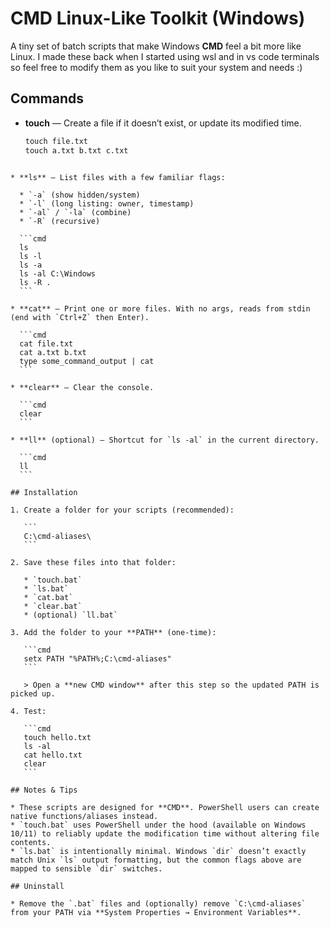 # CMD Linux-Like Toolkit (Windows)

A tiny set of batch scripts that make Windows **CMD** feel a bit more like Linux.
I made these back when I started using wsl and in vs code terminals so feel free to modify them as you like to suit your system and needs :)

## Commands

- **touch** — Create a file if it doesn’t exist, or update its modified time.
  ```cmd
  touch file.txt
  touch a.txt b.txt c.txt
````

* **ls** — List files with a few familiar flags:

  * `-a` (show hidden/system)
  * `-l` (long listing: owner, timestamp)
  * `-al` / `-la` (combine)
  * `-R` (recursive)

  ```cmd
  ls
  ls -l
  ls -a
  ls -al C:\Windows
  ls -R .
  ```

* **cat** — Print one or more files. With no args, reads from stdin (end with `Ctrl+Z` then Enter).

  ```cmd
  cat file.txt
  cat a.txt b.txt
  type some_command_output | cat
  ```

* **clear** — Clear the console.

  ```cmd
  clear
  ```

* **ll** (optional) — Shortcut for `ls -al` in the current directory.

  ```cmd
  ll
  ```

## Installation

1. Create a folder for your scripts (recommended):

   ```
   C:\cmd-aliases\
   ```

2. Save these files into that folder:

   * `touch.bat`
   * `ls.bat`
   * `cat.bat`
   * `clear.bat`
   * (optional) `ll.bat`

3. Add the folder to your **PATH** (one-time):

   ```cmd
   setx PATH "%PATH%;C:\cmd-aliases"
   ```

   > Open a **new CMD window** after this step so the updated PATH is picked up.

4. Test:

   ```cmd
   touch hello.txt
   ls -al
   cat hello.txt
   clear
   ```

## Notes & Tips

* These scripts are designed for **CMD**. PowerShell users can create native functions/aliases instead.
* `touch.bat` uses PowerShell under the hood (available on Windows 10/11) to reliably update the modification time without altering file contents.
* `ls.bat` is intentionally minimal. Windows `dir` doesn’t exactly match Unix `ls` output formatting, but the common flags above are mapped to sensible `dir` switches.

## Uninstall

* Remove the `.bat` files and (optionally) remove `C:\cmd-aliases` from your PATH via **System Properties → Environment Variables**.


